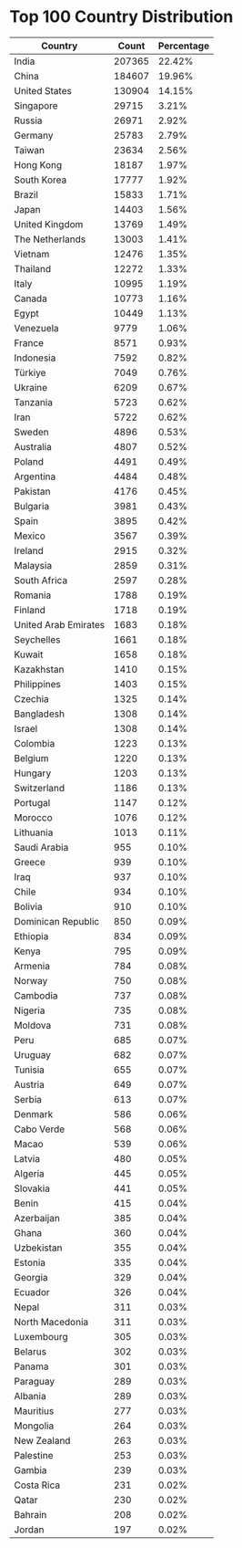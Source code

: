 # Top 100 Country Distribution
| Country | Count | Percentage |
|----|----|----|
| India | 207365 | 22.42% |
| China | 184607 | 19.96% |
| United States | 130904 | 14.15% |
| Singapore | 29715 | 3.21% |
| Russia | 26971 | 2.92% |
| Germany | 25783 | 2.79% |
| Taiwan | 23634 | 2.56% |
| Hong Kong | 18187 | 1.97% |
| South Korea | 17777 | 1.92% |
| Brazil | 15833 | 1.71% |
| Japan | 14403 | 1.56% |
| United Kingdom | 13769 | 1.49% |
| The Netherlands | 13003 | 1.41% |
| Vietnam | 12476 | 1.35% |
| Thailand | 12272 | 1.33% |
| Italy | 10995 | 1.19% |
| Canada | 10773 | 1.16% |
| Egypt | 10449 | 1.13% |
| Venezuela | 9779 | 1.06% |
| France | 8571 | 0.93% |
| Indonesia | 7592 | 0.82% |
| Türkiye | 7049 | 0.76% |
| Ukraine | 6209 | 0.67% |
| Tanzania | 5723 | 0.62% |
| Iran | 5722 | 0.62% |
| Sweden | 4896 | 0.53% |
| Australia | 4807 | 0.52% |
| Poland | 4491 | 0.49% |
| Argentina | 4484 | 0.48% |
| Pakistan | 4176 | 0.45% |
| Bulgaria | 3981 | 0.43% |
| Spain | 3895 | 0.42% |
| Mexico | 3567 | 0.39% |
| Ireland | 2915 | 0.32% |
| Malaysia | 2859 | 0.31% |
| South Africa | 2597 | 0.28% |
| Romania | 1788 | 0.19% |
| Finland | 1718 | 0.19% |
| United Arab Emirates | 1683 | 0.18% |
| Seychelles | 1661 | 0.18% |
| Kuwait | 1658 | 0.18% |
| Kazakhstan | 1410 | 0.15% |
| Philippines | 1403 | 0.15% |
| Czechia | 1325 | 0.14% |
| Bangladesh | 1308 | 0.14% |
| Israel | 1308 | 0.14% |
| Colombia | 1223 | 0.13% |
| Belgium | 1220 | 0.13% |
| Hungary | 1203 | 0.13% |
| Switzerland | 1186 | 0.13% |
| Portugal | 1147 | 0.12% |
| Morocco | 1076 | 0.12% |
| Lithuania | 1013 | 0.11% |
| Saudi Arabia | 955 | 0.10% |
| Greece | 939 | 0.10% |
| Iraq | 937 | 0.10% |
| Chile | 934 | 0.10% |
| Bolivia | 910 | 0.10% |
| Dominican Republic | 850 | 0.09% |
| Ethiopia | 834 | 0.09% |
| Kenya | 795 | 0.09% |
| Armenia | 784 | 0.08% |
| Norway | 750 | 0.08% |
| Cambodia | 737 | 0.08% |
| Nigeria | 735 | 0.08% |
| Moldova | 731 | 0.08% |
| Peru | 685 | 0.07% |
| Uruguay | 682 | 0.07% |
| Tunisia | 655 | 0.07% |
| Austria | 649 | 0.07% |
| Serbia | 613 | 0.07% |
| Denmark | 586 | 0.06% |
| Cabo Verde | 568 | 0.06% |
| Macao | 539 | 0.06% |
| Latvia | 480 | 0.05% |
| Algeria | 445 | 0.05% |
| Slovakia | 441 | 0.05% |
| Benin | 415 | 0.04% |
| Azerbaijan | 385 | 0.04% |
| Ghana | 360 | 0.04% |
| Uzbekistan | 355 | 0.04% |
| Estonia | 335 | 0.04% |
| Georgia | 329 | 0.04% |
| Ecuador | 326 | 0.04% |
| Nepal | 311 | 0.03% |
| North Macedonia | 311 | 0.03% |
| Luxembourg | 305 | 0.03% |
| Belarus | 302 | 0.03% |
| Panama | 301 | 0.03% |
| Paraguay | 289 | 0.03% |
| Albania | 289 | 0.03% |
| Mauritius | 277 | 0.03% |
| Mongolia | 264 | 0.03% |
| New Zealand | 263 | 0.03% |
| Palestine | 253 | 0.03% |
| Gambia | 239 | 0.03% |
| Costa Rica | 231 | 0.02% |
| Qatar | 230 | 0.02% |
| Bahrain | 208 | 0.02% |
| Jordan | 197 | 0.02% |
